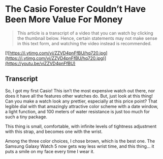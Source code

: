 # The Casio Forester Couldn’t Have Been More Value For Money

> This article is a transcript of a video that you can watch by clicking the thumbnail below. Hence, certain statements may not make sense in this text form, and watching the video instead is recommended.

[![https://i.ytimg.com/vi/ZZVD4pnFfBU/hq720.jpg](https://i.ytimg.com/vi/ZZVD4pnFfBU/hq720.jpg)](https://youtu.be/viZZVD4pnFfBU)

## Transcript

So, I got my first Casio! This isn’t the most expensive watch out there, nor does it have all the features other watches do. But, just look at this thing! Can you make a watch look any prettier, especially at this price point? That legible dial with that amazingly attractive color scheme with a date window, a light function, and 100 meters of water resistance is just too much for such a tiny package.

This thing is small, comfortable, with infinite levels of tightness adjustment with this strap, and becomes one with the wrist.

Among the three color choices, I chose brown, which is the best one. The Samsung Galaxy Watch 5 now gets way less wrist time, and this thing… it puts a smile on my face every time I wear it.
